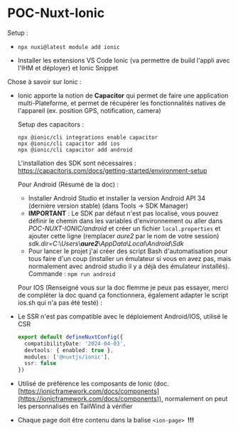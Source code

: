 # POC-Nuxt-Ionic

Setup :

* ```
  npx nuxi@latest module add ionic
  ```
* Installer les extensions VS Code Ionic (va permettre de build l'appli avec l'IHM et déployer) et Ionic Snippet

Chose à savoir sur Ionic :

* Ionic apporte la notion de **Capacitor** qui permet de faire une application multi-Plateforme, et permet de récupérer les fonctionnalités natives de l'appareil (ex. position GPS, notification, camera)

  Setup des capacitors :

  ```
  npx @ionic/cli integrations enable capacitor
  npx @ionic/cli capacitor add ios
  npx @ionic/cli capacitor add android

  ```
  L'installation des SDK sont nécessaires : [https://capacitorjs.com/docs/getting-started/environment-setup
  ](https://capacitorjs.com/docs/getting-started/environment-setup)

  Pour Android (Résumé de la doc) :

  * Installer Android Studio et installer la version Android API 34 (dernière version stable) (dans Tools -> SDK Manager)
  * **IMPORTANT** : Le SDK par défaut n'est pas localisé, vous pouvez définir le chemin dans les variables d'environnement ou aller dans *POC-NUXT-IONIC/android* et créer un fichier `local.properties` et ajouter cette ligne (remplacer *aure2* par le nom de votre session) *sdk.dir=C:*\\*Users*\\***aure2***\\*AppData*\\*Local*\\*Android*\\*Sdk*
  * Pour lancer le projet j'ai créer des script Bash d'automatisation pour tous faire d'un coup (installer un émulateur si vous en avez pas, mais normalement avec android studio il y a déjà des émulateur installés). Commande : `npm run android`

  Pour IOS (Renseigné vous sur la doc flemme je peux pas essayer, merci de compléter la doc quand ça fonctionnera, également adapter le script ios.sh qui n'a pas été testé) :
* Le SSR n'est pas compatible avec le déploiement Android/IOS, utilisé le CSR

  ```typescript
  export default defineNuxtConfig({
    compatibilityDate: '2024-04-03',
    devtools: { enabled: true },
    modules: ['@nuxtjs/ionic'],
    ssr: false
  })
  ```
* Utilisé de préférence les composants de Ionic (doc. [https://ionicframework.com/docs/components](https://ionicframework.com/docs/components)), normalement on peut les personnalisés en TailWind à vérifier
* Chaque page doit être contenu dans la balise  `<ion-page> `**!!!**
